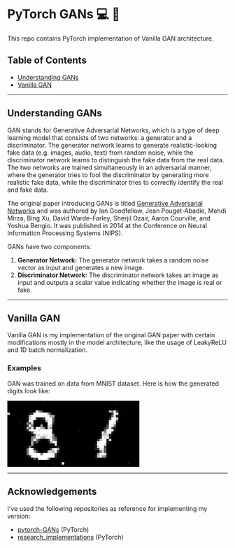 # PyTorch GANs :computer: :art:
This repo contains PyTorch implementation of Vanilla GAN architecture. <br/>

## Table of Contents
  * [Understanding GANs](#understanding-gans)
  * [Vanilla GAN](#vanilla-gan)
    
---

## Understanding GANs

GAN stands for Generative Adversarial Networks, which is a type of deep learning model that consists of two networks: a generator and a discriminator. The generator network learns to generate realistic-looking fake data (e.g. images, audio, text) from random noise, while the discriminator network learns to distinguish the fake data from the real data. The two networks are trained simultaneously in an adversarial manner, where the generator tries to fool the discriminator by generating more realistic fake data, while the discriminator tries to correctly identify the real and fake data.

The original paper introducing GANs is titled [Generative Adversarial Networks](https://papers.nips.cc/paper/5423-generative-adversarial-nets.pdf) and was authored by Ian Goodfellow, Jean Pouget-Abadie, Mehdi Mirza, Bing Xu, David Warde-Farley, Sherjil Ozair, Aaron Courville, and Yoshua Bengio. It was published in 2014 at the Conference on Neural Information Processing Systems (NIPS).

GANs have two components:
1. <b>Generator Network:</b> The generator network takes a random noise vector as input and generates a new image.
2. <b>Discriminator Network:</b> The discriminator network takes an image as input and outputs a scalar value indicating whether the image is real or fake.

---

## Vanilla GAN

Vanilla GAN is my implementation of the original GAN paper with certain modifications mostly in the model architecture,
like the usage of LeakyReLU and 1D batch normalization.

### Examples
    
GAN was trained on data from MNIST dataset. Here is how the generated digits look like:

<div style="display: flex;">
    <img src="data/generated_imagery/generated_image0.jpg" style="width: 30%; display: inline-block;">
    <img src="data/generated_imagery/generated_image.jpg" style="width: 30%; display: inline-block;">
</div>

---

## Acknowledgements

I've used the following repositories as reference for implementing my version:
* [pytorch-GANs](https://github.com/gordicaleksa/pytorch-GANs) (PyTorch)
* [research_implementations](https://github.com/ahmadchalhoub/research_implementations) (PyTorch)
